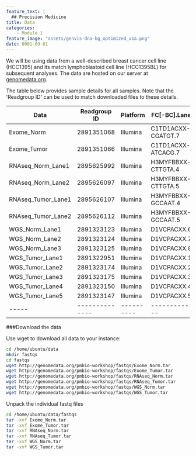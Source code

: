 ```yaml
---
feature_text: |
  ## Precision Medicine
title: Data
categories:
    - Module 1
feature_image: "assets/genvis-dna-bg_optimized_v1a.png"
date: 0001-09-01
---
```


We will be using data from a well-described breast cancer cell line (HCC1395) and its match lymphoblastoid cell line (HCC1395BL) for subsequent analyses. The data are hosted on our server at [genomedata.org](http://genomedata.org/pmbio-workshop/fastqs/). 

The table below provides sample details for all samples. Note that the 'Readgroup ID' can be used to match downloaded files to these details.

| Data | Readgroup ID | Platform | FC[-BC].Lane | Library | Sample Name |
|-----|--------------|----------|------------|---------|-------------|
| Exome_Norm | 2891351068 | Illumina | C1TD1ACXX-CGATGT.7 | exome_norm_lib1 | HCC1395BL_DNA |
| Exome_Tumor | 2891351066 | Illumina | C1TD1ACXX-ATCACG.7 | exome_tumor_lib1 | HCC1395_DNA |
| RNAseq_Norm_Lane1 | 2895625992 | Illumina | H3MYFBBXX-CTTGTA.4 | rna_norm_lib1 | HCC1395BL_RNA |
| RNAseq_Norm_Lane2 | 2895626097 | Illumina | H3MYFBBXX-CTTGTA.5 | rna_norm_lib1 | HCC1395BL_RNA |
| RNAseq_Tumor_Lane1 | 2895626107 | Illumina | H3MYFBBXX-GCCAAT.4 | rna_tumor_lib1 | HCC1395_RNA |
| RNAseq_Tumor_Lane2 | 2895626112 | Illumina | H3MYFBBXX-GCCAAT.5 | rna_tumor_lib1 | HCC1395_RNA |
| WGS_Norm_Lane1 | 2891323123 | Illumina | D1VCPACXX.6 | wgs_norm_lib1 | HCC1395BL_DNA |
| WGS_Norm_Lane2 | 2891323124 | Illumina | D1VCPACXX.7 | wgs_norm_lib2 | HCC1395BL_DNA |
| WGS_Norm_Lane3 | 2891323125 | Illumina | D1VCPACXX.8 | wgs_norm_lib3 | HCC1395BL_DNA |
| WGS_Tumor_Lane1 | 2891322951 | Illumina | D1VCPACXX.1 | wgs_tumor_lib1 | HCC1395_DNA |
| WGS_Tumor_Lane2 | 2891323174 | Illumina | D1VCPACXX.2 | wgs_tumor_lib1 | HCC1395_DNA |
| WGS_Tumor_Lane3 | 2891323175 | Illumina | D1VCPACXX.3 | wgs_tumor_lib2 | HCC1395_DNA |
| WGS_Tumor_Lane4 | 2891323150 | Illumina | D1VCPACXX.4 | wgs_tumor_lib2 | HCC1395_DNA |
| WGS_Tumor_Lane5 | 2891323147 | Illumina | D1VCPACXX.5 | wgs_tumor_lib3 | HCC1395_DNA |
|-----|--------------|----------|------------|---------|-------------|

###Download the data

Use wget to download all data to your instance:

```bash
cd /home/ubuntu/data
mkdir fastqs
cd fastqs
wget http://genomedata.org/pmbio-workshop/fastqs/Exome_Norm.tar
wget http://genomedata.org/pmbio-workshop/fastqs/Exome_Tumor.tar
wget http://genomedata.org/pmbio-workshop/fastqs/RNAseq_Norm.tar
wget http://genomedata.org/pmbio-workshop/fastqs/RNAseq_Tumor.tar
wget http://genomedata.org/pmbio-workshop/fastqs/WGS_Norm.tar
wget http://genomedata.org/pmbio-workshop/fastqs/WGS_Tumor.tar
```

Unpack the individual fastq files

```bash
cd /home/ubuntu/data/fastqs
tar -xvf Exome_Norm.tar
tar -xvf Exome_Tumor.tar
tar -xvf RNAseq_Norm.tar
tar -xvf RNAseq_Tumor.tar
tar -xvf WGS_Norm.tar
tar -xvf WGS_Tumor.tar
```

